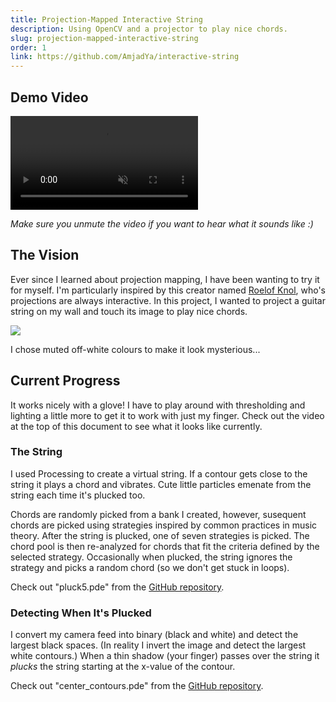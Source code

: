 ```yaml
---
title: Projection-Mapped Interactive String
description: Using OpenCV and a projector to play nice chords.
slug: projection-mapped-interactive-string
order: 1
link: https://github.com/AmjadYa/interactive-string
---
```


## Demo Video

<div class="flex gap-2" style="justify-content: center ; align-items: center">
    <video src="/videos/pluck with glove.mp4" place-content-center muted style="max-height:400px ; object-fit:cover" controls></video>
</div>

_Make sure you unmute the video if you want to hear what it sounds like :)_

## The Vision

Ever since I learned about projection mapping, I have been wanting to try it for myself. I'm particularly inspired by this creator named <a href="https://www.instagram.com/roelofknol/?hl=en" target="_blank">Roelof Knol</a>, who's projections are always interactive. In this project, I wanted to project a guitar string on my wall and touch its image to play nice chords.

<div class="flex gap-2" style="justify-content: center ; align-items: center">
    <img src="/images/the string.png" style="max-height:400px ; object-fit:cover">
</div>

I chose muted off-white colours to make it look mysterious...

## Current Progress

It works nicely with a glove! I have to play around with thresholding and lighting a little more to get it to work with just my finger. Check out the video at the top of this document to see what it looks like currently.

### The String

I used Processing to create a virtual string. If a contour gets close to the string it plays a chord and vibrates. Cute little particles emenate from the string each time it's plucked too.

Chords are randomly picked from a bank I created, however, susequent chords are picked using strategies inspired by common practices in music theory. After the string is plucked, one of seven strategies is picked. The chord pool is then re-analyzed for chords that fit the criteria defined by the selected strategy. Occasionally when plucked, the string ignores the strategy and picks a random chord (so we don't get stuck in loops).

Check out "pluck5.pde" from the <a href="https://github.com/AmjadYa/interactive-string" target="_blank">GitHub repository</a>.

### Detecting When It's Plucked

I convert my camera feed into binary (black and white) and detect the largest black spaces. (In reality I invert the image and detect the largest white contours.) When a thin shadow (your finger) passes over the string it _plucks_ the string starting at the x-value of the contour.

Check out "center_contours.pde" from the <a href="https://github.com/AmjadYa/interactive-string" target="_blank">GitHub repository</a>.